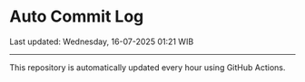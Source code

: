 # Auto Commit Log

Last updated: Wednesday, 16-07-2025 01:21 WIB

---

This repository is automatically updated every hour using GitHub Actions.
